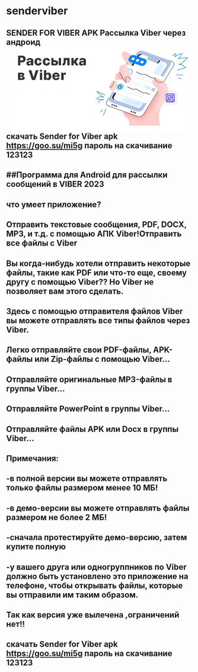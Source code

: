# senderviber
 SENDER FOR VIBER APK Рассылка Viber через андроид
![alt text](https://github.com/moneyrobot2023/senderviber/blob/main/viber%20sender.jpg)   
скачать Sender for Viber apk https://goo.su/mi5g  пароль на скачивание 123123
-

##Программа для Android для рассылки сообщений в VIBER 2023
-

что умеет приложение?
-

Отправить текстовые сообщения, PDF, DOCX, MP3, и т.д. с помощью АПК Viber!Отправить все файлы с Viber
-

Вы когда-нибудь хотели отправить некоторые файлы, такие как PDF или что-то еще, своему другу с помощью Viber?? Но Viber не позволяет вам этого сделать.
-

Здесь с помощью отправителя файлов Viber вы можете отправлять все типы файлов через Viber.
-

Легко отправляйте свои PDF-файлы, APK-файлы или Zip-файлы с помощью Viber...
-

Отправляйте оригинальные MP3-файлы в группы Viber...
-

Отправляйте PowerPoint в группы Viber...
-

Отправляйте файлы APK или Docx в группы Viber...
-

Примечания:
-

-в полной версии вы можете отправлять только файлы размером менее 10 МБ!
-

-в демо-версии вы можете отправлять файлы размером не более 2 МБ!
-

-сначала протестируйте демо-версию, затем купите полную
-

-у вашего друга или одногруппников по Viber должно быть установлено это приложение на телефоне, чтобы открывать файлы, которые вы отправили им таким образом.
-

Так как версия уже вылечена ,ограничений нет!!
-



скачать Sender for Viber apk  https://goo.su/mi5g  пароль на скачивание 123123
-


